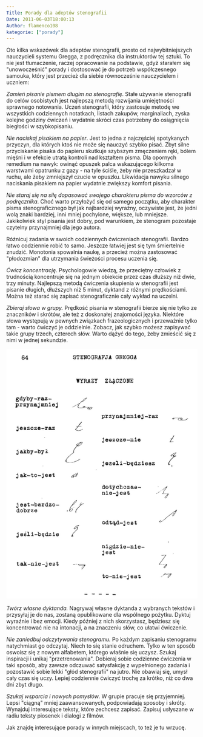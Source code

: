 ```yaml
---
Title: Porady dla adeptów stenografii
Date: 2011-06-03T18:00:13
Author: flamenco108
kategorie: ["porady"]
---
```


Oto kilka wskazówek dla adeptów stenografii, prosto od najwybitniejszych
nauczycieli systemu Gregga, z podręcznika dla instruktorów tej sztuki.
To nie jest tłumaczenie, raczej opracowanie na podstawie, gdyż starałem
się "unowocześnić" porady i dostosować je do potrzeb współczesnego
samouka, który jest przecież dla siebie równocześnie nauczycielem i
uczniem:

*Zamień pisanie pismem długim na stenografię*. Stałe używanie
stenografii do celów osobistych jest najlepszą metodą rozwijania
umiejętności sprawnego notowania. Uczeń stenografii, który zastosuje
metodę we wszystkich codziennych notatkach, listach zakupów,
marginaliach, zyska kolejne godziny ćwiczeń i wydatnie skróci czas
potrzebny do osiągnięcia biegłości w szybkopisaniu.

*Nie naciskaj pisakiem na papier*. Jest to jedna z najczęściej
spotykanych przyczyn, dla których ktoś nie może się nauczyć szybko
pisać. Zbyt silne przyciskanie pisaka do papieru skutkuje szybszym
zmęczeniem ręki, bólem mięśni i w efekcie utratą kontroli nad kształtem
pisma. Dla opornych remedium na nawyk: owinąć opuszek palca wskazującego
kilkoma warstwami opatrunku z gazy - na tyle ściśle, żeby nie
przeszkadzał w ruchu, ale żeby zmniejszył czucie w opuszku. Likwidacja
nawyku silnego naciskania pisakiem na papier wydatnie zwiększy komfort
pisania.

*Nie staraj się na siłę dopasować swojego charakteru pisma do wzorców z
podręcznika*. Choć warto przyłożyć się od samego początku, aby charakter
pisma stenograficznego był jak najbardziej wyraźny, oczywiste jest, że
jedni wolą znaki bardziej, inni mniej pochylone, większe, lub mniejsze.
Jakikolwiek styl pisania jest dobry, pod warunkiem, że stenogram
pozostaje czytelny przynajmniej dla jego autora.

Różnicuj zadania w swoich codziennych ćwiczeniach stenografii. Bardzo
łatwo codziennie robić to samo. Jeszcze łatwiej jest się tym śmiertelnie
znudzić. Monotonia spowalnia naukę, a przecież można zastosować
"płodozmian" dla utrzymania świeżości procesu uczenia się.

*Ćwicz koncentrację*. Psychologowie wiedzą, że przeciętny człowiek z
trudnością koncentruje się na jednym obiekcie przez czas dłuższy niż
dwie, trzy minuty. Najlepszą metodą ćwiczenia skupienia w stenografii
jest pisanie długich, dłuższych niż 5 minut, dyktand z różnymi
prędkościami. Można też starać się zapisać stenograficznie cały wykład
na uczelni.

*Zbieraj słowa w grupy.* Prędkość pisania w stenografii bierze się nie
tylko ze znaczników i skrótów, ale też z doskonałej znajomości języka.
Niektóre słowa występują w pewnych związkach frazeologicznych i
przeważnie tylko tam - warto ćwiczyć je oddzielnie. Zobacz, jak szybko
możesz zapisywać takie grupy trzech, czterech słów. Warto dążyć do tego,
żeby zmieścić się z nimi w jednej sekundzie.



![](gregg_pl_wyrazy_zlaczone.png)



*Twórz własne dyktanda.* Nagrywaj własne dyktanda z wybranych tekstów i
przysyłaj je do nas, zostaną opublikowane dla wspólnego pożytku. Dyktuj
wyraźnie i bez emocji. Kiedy później z nich skorzystasz, będziesz się
koncentrować nie na intonacji, a na znaczeniu słów, co ułatwi
ćwiczenie.

*Nie zaniedbuj odczytywania stenogramu.* Po każdym zapisaniu stenogramu
natychmiast go odczytaj. Niech to się stanie odruchem. Tylko w ten
sposób oswoisz się z nowym alfabetem, którego właśnie się uczysz.
Szukaj inspiracji i unikaj "przetrenowania". Dobieraj sobie codzienne
ćwiczenia w taki sposób, aby zawsze odczuwać satysfakcję z wypełnionego
zadania i pozostawić sobie lekki "głód stenografii" na jutro. Nie
obawiaj się, umysł cały czas się uczy. Lepiej codziennie ćwiczyć trochę
za krótko, niż co dwa dni zbyt długo.

*Szukaj wsparcia i nowych pomysłów*. W grupie pracuje się przyjemniej.
Lepsi "ciągną" mniej zaawansowanych, podpowiadają sposoby i skróty.
Wynajduj interesujące teksty, które zechcesz zapisać. Zapisuj usłyszane
w radiu teksty piosenek i dialogi z filmów.

Jak znajdę interesujące porady w innych miejscach, to też je tu wrzucę.
